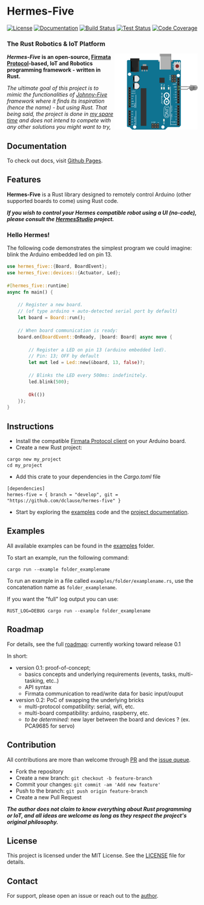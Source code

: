 # Hermes-Five

[![License](https://img.shields.io/github/license/dclause/hermes-five?color=success)](https://github.com/dclause/hermes-five/blob/develop/LICENSE)
[![Documentation](https://img.shields.io/badge/documentation-_online-success)](https://dclause.github.io/hermes-five/)
[![Build Status](https://github.com/dclause/hermes-five/workflows/Build/badge.svg)](https://github.com/dclause/hermes-five/actions/workflows/build.yml)
[![Test Status](https://github.com/dclause/hermes-five/workflows/Test/badge.svg)](https://github.com/dclause/hermes-five/actions/workflows/test.yml)
[![Code Coverage](https://codecov.io/gh/dclause/hermes-five/graph/badge.svg?token=KF8EFDUQ7A)](https://codecov.io/gh/dclause/hermes-five)

### The Rust Robotics & IoT Platform

<img align="right" style="height:200px" alt="Schema sample of blinking led using Arduino UNO" src="https://github.com/dclause/hermes-five/blob/develop/docs/public/examples/led/led-blink.gif?raw=true" />

**_Hermes-Five_ is an open-source, [Firmata Protocol](https://github.com/firmata/protocol)-based, IoT and Robotics
programming framework - written in Rust.**

_The ultimate goal of this project is to mimic the functionalities of [Johnny-Five](https://johnny-five.io/) framework
where it finds its inspiration (hence the name) - but using Rust. That being said, the project is done
in [my spare time](https://github.com/dclause) and
does not intend
to compete with any other solutions you might want to try,_

## Documentation

To check out docs, visit [Github Pages](https://dclause.github.io/hermes-five).

## Features

**Hermes-Five** is a Rust library designed to remotely control Arduino (other supported boards to come) using Rust code.

**_If you wish to control your Hermes compatible robot using a UI (no-code), please consult
the [HermesStudio](https://github.com/dclause/hermes-studio)
project._**

### Hello Hermes!

The following code demonstrates the simplest program we could imagine: blink the Arduino embedded led on pin 13.

```rust
use hermes_five::{Board, BoardEvent};
use hermes_five::devices::{Actuator, Led};

#[hermes_five::runtime]
async fn main() {

    // Register a new board.
    // (of type arduino + auto-detected serial port by default)
    let board = Board::run();

    // When board communication is ready:
    board.on(BoardEvent::OnReady, |board: Board| async move {

        // Register a LED on pin 13 (arduino embedded led).
        // Pin: 13; OFF by default
        let mut led = Led::new(&board, 13, false)?;

        // Blinks the LED every 500ms: indefinitely.
        led.blink(500);

        Ok(())
    });
}
```

## Instructions

- Install the
  compatible [Firmata Protocol client](https://github.com/firmata/arduino/blob/main/examples/StandardFirmataPlus/StandardFirmataPlus.ino)
  on your Arduino board.
- Create a new Rust project:

```
cargo new my_project
cd my_project
```

- Add this crate to your dependencies in the _Cargo.toml_
  file

```
[dependencies]
hermes-five = { branch = "develop", git = "https://github.com/dclause/hermes-five" }
```

- Start by exploring the [examples](https://github.com/dclause/hermes-five/tree/develop/hermes-five/examples) code and
  the [project documentation](https://dclause.github.io/hermes-five).

## Examples

All available examples can be found in
the [examples](https://github.com/dclause/hermes-five/tree/develop/hermes-five/examples) folder.

To start an example, run the following command:

```
cargo run --example folder_examplename
```

To run an example in a file called `examples/folder/examplename.rs`, use the concatenation name
as `folder_examplename`.

If you want the "full" log output you can use:

```
RUST_LOG=DEBUG cargo run --example folder_examplename
```

## Roadmap

For details, see the full [roadmap](https://github.com/dclause/hermes-five/blob/develop/roadmap.md): currently working
toward release 0.1

In short:

- version 0.1: proof-of-concept;
    - basics concepts and underlying requirements (events, tasks, multi-tasking, etc..)
    - API syntax
    - Firmata communication to read/write data for basic input/ouput
- version 0.2: PoC of swapping the underlying bricks
    - multi-protocol compatibility: serial, wifi, etc.
    - multi-board compatibility: arduino, raspberry, etc.
    - *to be determined:* new layer between the board and devices ? (ex. PCA9685 for servo)

## Contribution

All contributions are more than welcome through [PR](https://github.com/dclause/hermes-five/pulls) and
the [issue queue](https://github.com/dclause/hermes-five/issues).

- Fork the repository
- Create a new branch: `git checkout -b feature-branch`
- Commit your changes: `git commit -am 'Add new feature'`
- Push to the branch: `git push origin feature-branch`
- Create a new Pull Request

**_The author does not claim to know everything about Rust programming or IoT, and all ideas are welcome as long as they
respect the project's original philosophy._**

## License

This project is licensed under the MIT License. See
the [LICENSE](https://github.com/dclause/hermes-five/blob/develop/LICENSE) file for details.

## Contact

For support, please open an issue or reach out to the [author](https://github.com/dclause).